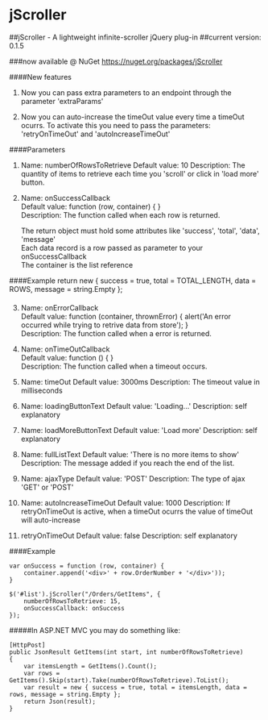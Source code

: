 jScroller
=========

##jScroller - A lightweight infinite-scroller jQuery plug-in
##current version: 0.1.5

###now available @ NuGet https://nuget.org/packages/jScroller

####New features

1.	Now you can pass extra parameters to an endpoint through the parameter 'extraParams'

2.	Now you can auto-increase the timeOut value every time a timeOut ocurrs.
	To activate this you need to pass the parameters: 'retryOnTimeOut' and 'autoIncreaseTimeOut'

####Parameters

1.	Name: numberOfRowsToRetrieve
	Default value: 10
	Description: The quantity of items to retrieve each time you 'scroll' or click in 'load more' button.
 
2.	Name: onSuccessCallback  
	Default value: function (row, container) { }  
	Description: The function called when each row is returned.  
 
	The return object must hold some attributes like 'success', 'total', 'data', 'message'  
	Each data record is a row passed as parameter to your onSuccessCallback  
	The container is the list reference  

####Example	
	return new { success = true, total = TOTAL_LENGTH, data = ROWS, message = string.Empty }; 
#### 
 
3.	Name: onErrorCallback  
	Default value: function (container, thrownError) { alert('An error occurred while trying to retrive data from store'); }  
	Description: The function called when a error is returned.  
 
4.	Name: onTimeOutCallback  
	Default value: function () { }  
	Description: The function called when a timeout occurs.
 
5.	Name: timeOut
	Default value: 3000ms
	Description: The timeout value in milliseconds
 
6.	Name: loadingButtonText
	Default value: 'Loading...'
	Description: self explanatory
 
7.	Name: loadMoreButtonText
	Default value: 'Load more'
	Description: self explanatory
 	
8.	Name: fullListText
	Default value: 'There is no more items to show'
	Description: The message added if you reach the end of the list.

9.	Name: ajaxType
	Default value: 'POST'
	Description: The type of ajax 'GET' or 'POST'
	
10. Name: autoIncreaseTimeOut
	Default value: 1000
	Description: If retryOnTimeOut is active, when a timeOut ocurrs the value of timeOut will auto-increase

11. retryOnTimeOut
	Default value: false
	Description: self explanatory
 
####Example
 
    var onSuccess = function (row, container) {
		container.append('<div>' + row.OrderNumber + '</div>'));
    }
 	
	$('#list').jScroller("/Orders/GetItems", {
        numberOfRowsToRetrieve: 15,
        onSuccessCallback: onSuccess
    });
 
#####In ASP.NET MVC you may do something like:  

	[HttpPost]
	public JsonResult GetItems(int start, int numberOfRowsToRetrieve)
	{
		var itemsLength = GetItems().Count();
		var rows = GetItems().Skip(start).Take(numberOfRowsToRetrieve).ToList();
		var result = new { success = true, total = itemsLength, data = rows, message = string.Empty };
		return Json(result);
	}